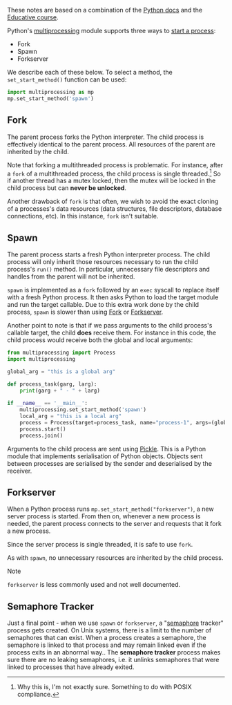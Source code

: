 These notes are based on a combination of the [Python docs](https://docs.python.org/3/library/multiprocessing.html) and the [Educative course](https://www.educative.io/courses/python-concurrency-for-senior-engineering-interviews/g74259ZJM06).

Python's [multiprocessing](https://docs.python.org/3/library/multiprocessing.html#module-multiprocessing) module supports three ways to [start a process](4%20-%20Processes#Creating%20a%20Process):

* Fork
* Spawn
* Forkserver

We describe each of these below. To select a method, the `set_start_method()` function can be used:

```python
import multiprocessing as mp
mp.set_start_method('spawn')
```

## Fork
The parent process forks the Python interpreter. The child process is effectively identical to the parent process. All resources of the parent are inherited by the child.

Note that forking a multithreaded process is problematic. For instance, after a `fork` of a multithreaded process, the child process is single threaded.[^fn1] So if another thread has a mutex locked, then the mutex will be locked in the child process but can **never be unlocked**.

Another drawback of `fork` is that often, we wish to avoid the exact cloning of a processes's data resources (data structures, file descriptors, database connections, etc). In this instance, `fork` isn't suitable.

## Spawn
The parent process starts a fresh Python interpreter process. The child process will only inherit those resources necessary to run the child process's `run()` method. In particular, unnecessary file descriptors and handles from the parent will not be inherited.

`spawn` is implemented as a `fork` followed by an `exec` syscall to replace itself with a fresh Python process. It then asks Python to load the target module and run the target callable. Due to this extra work done by the child process, `spawn` is slower than using [Fork](#Fork) or [Forkserver](#Forkserver). 

Another point to note is that if we pass arguments to the child process's callable target, the child **does** receive them. For instance in this code, the child process would receive both the global and local arguments:

```python
from multiprocessing import Process 
import multiprocessing 

global_arg = "this is a global arg" 

def process_task(garg, larg): 
	print(garg + " - " + larg) 
	
if __name__ == '__main__':
	multiprocessing.set_start_method('spawn') 
	local_arg = "this is a local arg" 
	process = Process(target=process_task, name="process-1", args=(global_arg, local_arg)) 
	process.start() 
	process.join()
```

Arguments to the child process are sent using [Pickle](https://docs.python.org/3/library/pickle.html). This is a Python module that implements serialisation of Python objects. Objects sent between processes are serialised by the sender and deserialised by the receiver.

## Forkserver
When a Python process runs `mp.set_start_method("forkserver")`, a new server process is started. From then on, whenever a new process is needed, the parent process connects to the server and requests that it fork a new process. 

Since the server process is single threaded, it is safe to use `fork`.

As with `spawn`, no unnecessary resources are inherited by the child process.

> [!NOTE]
> `forkserver` is less commonly used and not well documented.

## Semaphore Tracker
Just a final point - when we use `spawn` or `forkserver`, a "[semaphore](Mutex%20vs%20Semaphore.md) tracker" process gets created. On Unix systems, there is a limit to the number of semaphores that can exist. When a process creates a semaphore, the semaphore is linked to that process and may remain linked even if the process exits in an abnormal way..
The **semaphore tracker** process makes sure there are no leaking semaphores, i.e. it unlinks semaphores that were linked to processes that have already exited.


[^fn1]: Why this is, I'm not exactly sure. Something to do with POSIX compliance.





